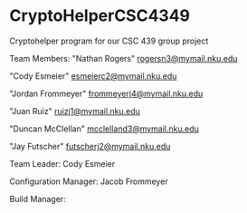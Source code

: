 # CryptoHelperCSC4349
Cryptohelper program for our CSC 439 group project

Team Members: "Nathan Rogers" rogersn3@mymail.nku.edu

"Cody Esmeier" esmeierc2@mymail.nku.edu

"Jordan Frommeyer" frommeyerj4@mymail.nku.edu

"Juan Ruiz" ruizj1@mymail.nku.edu

"Duncan McClellan" mcclelland3@mymail.nku.edu

"Jay Futscher" futscherj2@mymail.nku.edu

Team Leader: Cody Esmeier 

Configuration Manager: Jacob Frommeyer

Build Manager: 
